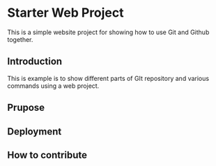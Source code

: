 # Starter Web Project

This is a simple website project for showing how to use Git and Github together. 

## Introduction

This is example is to show different parts of GIt repository and various commands using a web project.

## Prupose

## Deployment

## How to contribute